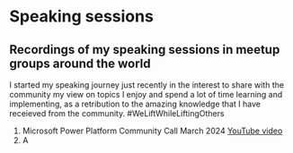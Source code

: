 # Speaking sessions

## Recordings of my speaking sessions in meetup groups around the world

I started my speaking journey just recently in the interest to share with the community my view on topics I enjoy and spend a lot of time learning and implementing, as a retribution to the amazing knowledge that I have receieved from the community. #WeLiftWhileLiftingOthers

1. Microsoft Power Platform Community Call March 2024
   [YouTube video](https://youtu.be/IE91YxBWqvQ?si=0ZyGXA4xpy9wRlEY)
2. A
